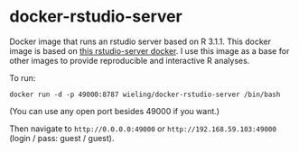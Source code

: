 docker-rstudio-server
=====================

Docker image that runs an rstudio server based on R 3.1.1. This docker image is based on [this rstudio-server docker](https://registry.hub.docker.com/u/mgymrek/docker-rstudio-server). I use this image as a base for other images to provide reproducible and interactive R analyses.

To run:
```
docker run -d -p 49000:8787 wieling/docker-rstudio-server /bin/bash
```
(You can use any open port besides 49000 if you want.)

Then navigate to ```http://0.0.0.0:49000``` or ```http://192.168.59.103:49000``` (login / pass: guest / guest). 